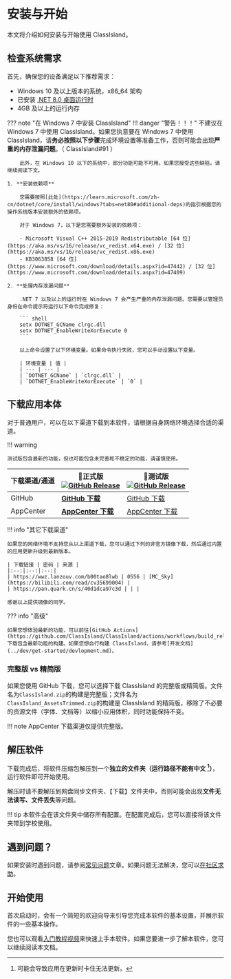 # 安装与开始

本文将介绍如何安装与开始使用 ClassIsland。

## 检查系统需求

首先，确保您的设备满足以下推荐需求：

- Windows 10 及以上版本的系统，x86_64 架构
- 已安装 [.NET 8.0 桌面运行时](https://dotnet.microsoft.com/zh-cn/download/dotnet/thank-you/runtime-desktop-8.0.1-windows-x64-installer)
- 4GB 及以上的运行内存

??? note "在 Windows 7 中安装 ClassIsland"
    !!! danger "警告！！！"
        不建议在 Windows 7 中使用 ClassIsland。如果您执意要在 Windows 7 中使用 ClassIsland，请**务必按照以下步骤**完成环境设置等准备工作，否则可能会出现**严重的内存泄漏问题**。（ ClassIsland#91 ）

        此外，在 Windows 10 以下的系统中，部分功能可能不可用。如果您接受这些缺陷，请继续阅读下文。

    1. **安装依赖项**

        您需要按照[此处](https://learn.microsoft.com/zh-cn/dotnet/core/install/windows?tabs=net80#additional-deps)的指引根据您的操作系统版本安装额外的依赖项。

        对于 Windows 7，以下是您需要额外安装的依赖项：

        - Microsoft Visual C++ 2015-2019 Redistributable [64 位](https://aka.ms/vs/16/release/vc_redist.x64.exe) / [32 位](https://aka.ms/vs/16/release/vc_redist.x86.exe)
        - KB3063858 [64 位](https://www.microsoft.com/download/details.aspx?id=47442) / [32 位](https://www.microsoft.com/download/details.aspx?id=47409)

    2. **处理内存泄漏问题**

        .NET 7 以及以上的运行时在 Windows 7 会产生严重的内存泄漏问题。您需要以管理员身份在命令提示符运行以下命令完成修复：

        ``` shell
        setx DOTNET_GCName clrgc.dll
        setx DOTNET_EnableWriteXorExecute 0
        ```

        以上命令设置了以下环境变量。如果命令执行失败，您可以手动设置以下变量。

        | 环境变量 | 值 |
        | --- | --- |
        | `DOTNET_GCName` | `clrgc.dll` |
        | `DOTNET_EnableWriteXorExecute` | `0` |

## 下载应用本体

对于普通用户，可以在以下渠道下载到本软件，请根据自身网络环境选择合适的渠道。

!!! warning

    测试版包含最新的功能，但也可能包含未完善和不稳定的功能，请谨慎使用。

| 下载渠道/通道 | **🚀正式版** <br/>[![GitHub Release](https://img.shields.io/github/v/release/HelloWRC/ClassIsland?style=flat-square&logo=GitHub&color=%233fb950)](https://github.com/HelloWRC/ClassIsland/releases/latest)  | 🚧测试版<br/>[![GitHub Release](https://img.shields.io/github/v/release/HelloWRC/ClassIsland?include_prereleases&style=flat-square&logo=GitHub&label=BETA)](https://github.com/HelloWRC/ClassIsland/releases/) |
| -- | -- | -- |
| GitHub | [**GitHub 下载**](https://github.com/HelloWRC/ClassIsland/releases/latest) | [GitHub 下载](https://github.com/HelloWRC/ClassIsland/releases) |
| AppCenter | [**AppCenter 下载**](https://install.appcenter.ms/users/hellowrc/apps/classisland/distribution_groups/public/releases/latest) | [AppCenter 下载](https://install.appcenter.ms/users/hellowrc/apps/classisland/distribution_groups/publicbeta/releases/latest) |

!!! info "其它下载渠道"

    如果您的网络环境不支持您从以上渠道下载，您可以通过下列的非官方镜像下载，然后通过内置的应用更新升级到最新版本。

    | 下载链接 | 密码 | 来源 |
    |:--:|:--:|:--:|
    | https://wwz.lanzouv.com/b00tao8lwb | 0556 | [MC_Sky](https://bilibili.com/read/cv35699004) |
    | https://pan.quark.cn/s/40d1dca97c3d | | |

    感谢以上提供镜像的同学。

??? info "高级"

    如果您想体验最新的功能，可以前往[GitHub Actions](https://github.com/ClassIsland/ClassIsland/actions/workflows/build_release.yml)下载包含最新功能的构建。如果您想自行构建 ClassIsland，请参考[开发文档](../dev/get-started/devlopment.md)。

### 完整版 vs 精简版

如果您使用 GitHub 下载，您可以选择下载 ClassIsland 的完整版或精简版。文件名为`ClassIsland.zip`的构建是完整版；文件名为`ClassIsland_AssetsTrimmed.zip`的构建是 ClassIsland 的精简版，移除了不必要的资源文件（字体、文档等）以缩小应用体积，同时功能保持不变。

!!! note
    AppCenter 下载渠道仅提供完整版。

## 解压软件

下载完成后，将软件压缩包解压到一个**独立的文件夹（运行路径不能有中文 [^1]）**，运行软件即可开始使用。

解压时请不要解压到网盘同步文件夹、【下载】文件夹中，否则可能会出现**文件无法读写、文件丢失**等问题。

!!! tip
    本软件会在该文件夹中储存所有配置。在配置完成后，您可以直接将该文件夹带到学校使用。

## 遇到问题？

如果安装时遇到问题，请参阅[常见问题](./faq.md#安装时)文章。如果问题无法解决，您可以[在社区求助](../community/communities.md)。

## 开始使用

首次启动时，会有一个简短的欢迎向导来引导您完成本软件的基本设置，并展示软件的一些基本操作。

您也可以观看[入门教程视频](https://www.bilibili.com/video/BV1fA4m1A7uZ/)来快速上手本软件。如果您要进一步了解本软件，您可以继续阅读本文档。

[^1]: 可能会导致应用在更新时卡住无法更新。
